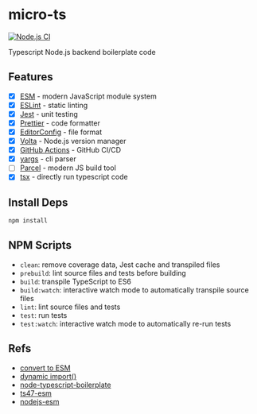 # micro-ts

[![Node.js CI](https://github.com/Akagi201/micro-ts/actions/workflows/ci.yml/badge.svg)](https://github.com/Akagi201/micro-ts/actions/workflows/ci.yml)

Typescript Node.js backend boilerplate code

## Features

- [x] [ESM](https://developer.mozilla.org/en-US/docs/Web/JavaScript/Guide/Modules) - modern JavaScript module system
- [x] [ESLint](https://github.com/eslint/eslint) - static linting
- [x] [Jest](https://jestjs.io/) - unit testing
- [x] [Prettier](https://prettier.io/) - code formatter
- [x] [EditorConfig](https://editorconfig.org/) - file format
- [x] [Volta](https://volta.sh/) - Node.js version manager
- [x] [GitHub Actions](https://github.com/features/actions) - GitHub CI/CD
- [x] [yargs](https://github.com/yargs/yargs) - cli parser
- [ ] [Parcel](https://github.com/parcel-bundler/parcel) - modern JS build tool
- [x] [tsx](https://github.com/privatenumber/tsx)  - directly run typescript code
## Install Deps

```sh
npm install
```

## NPM Scripts

- `clean`: remove coverage data, Jest cache and transpiled files
- `prebuild`: lint source files and tests before building
- `build`: transpile TypeScript to ES6
- `build:watch`: interactive watch mode to automatically transpile source files
- `lint`: lint source files and tests
- `test`: run tests
- `test:watch`: interactive watch mode to automatically re-run tests

## Refs

- [convert to ESM](https://gist.github.com/sindresorhus/a39789f98801d908bbc7ff3ecc99d99c)
- [dynamic import()](https://v8.dev/features/dynamic-import)
- [node-typescript-boilerplate](https://github.com/jsynowiec/node-typescript-boilerplate)
- [ts47-esm](https://devblogs.microsoft.com/typescript/announcing-typescript-4-7/#esm-nodejs)
- [nodejs-esm](https://nodejs.org/docs/latest-v16.x/api/esm.html)
